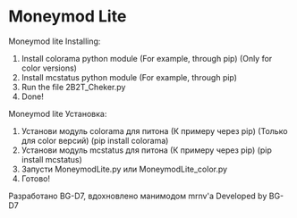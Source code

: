 # Moneymod Lite
Moneymod lite
Installing:
1. Install colorama python module (For example, through pip) (Only for color versions)
2. Install mcstatus python module (For example, through pip)
3. Run the file 2B2T_Cheker.py
4. Done!

Moneymod lite
Установка:
1. Установи модуль colorama для питона (К примеру через pip) (Только для color версий) (pip install colorama)
2. Установи модуль mcstatus для питона (К примеру через pip) (pip install mcstatus)
3. Запусти MoneymodLite.py или MoneymodLite_color.py
4. Готово!

Разработано BG-D7, вдохновлено манимодом mrnv'а
Developed by BG-D7
